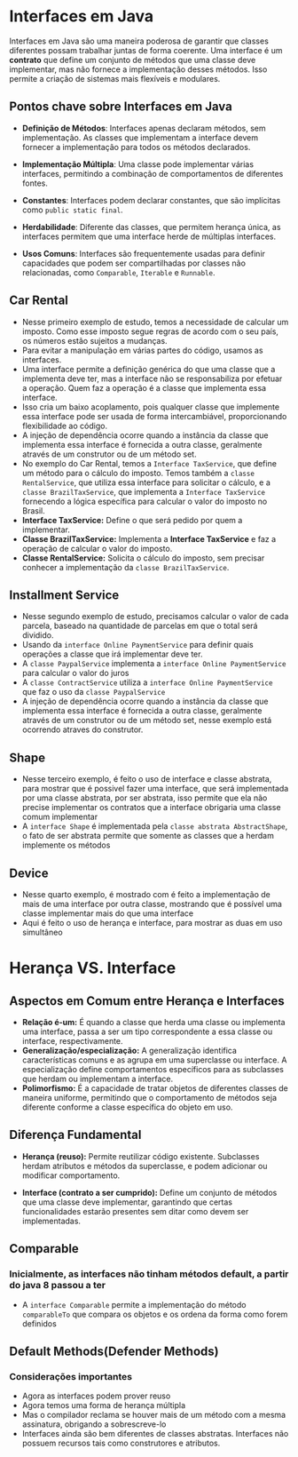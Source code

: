# Interfaces em Java

Interfaces em Java são uma maneira poderosa de garantir que classes diferentes possam trabalhar juntas de forma coerente. Uma interface é um **contrato** que define um conjunto de métodos que uma classe deve implementar, mas não fornece a implementação desses métodos. Isso permite a criação de sistemas mais flexíveis e modulares.

## Pontos chave sobre Interfaces em Java

- **Definição de Métodos**: Interfaces apenas declaram métodos, sem implementação. As classes que implementam a interface devem fornecer a implementação para todos os métodos declarados.

- **Implementação Múltipla**: Uma classe pode implementar várias interfaces, permitindo a combinação de comportamentos de diferentes fontes.

- **Constantes**: Interfaces podem declarar constantes, que são implícitas como `public static final`.

- **Herdabilidade**: Diferente das classes, que permitem herança única, as interfaces permitem que uma interface herde de múltiplas interfaces.

- **Usos Comuns**: Interfaces são frequentemente usadas para definir capacidades que podem ser compartilhadas por classes não relacionadas, como `Comparable`, `Iterable` e `Runnable`.

## Car Rental

- Nesse primeiro exemplo de estudo, temos a necessidade de calcular um imposto. Como esse imposto segue regras de acordo com o seu país, os números estão sujeitos a mudanças.
- Para evitar a manipulação em várias partes do código, usamos as interfaces.
- Uma interface permite a definição genérica do que uma classe que a implementa deve ter, mas a interface não se responsabiliza por efetuar a operação. Quem faz a operação é a classe que implementa essa interface.
- Isso cria um baixo acoplamento, pois qualquer classe que implemente essa interface pode ser usada de forma intercambiável, proporcionando flexibilidade ao código.
- A injeção de dependência ocorre quando a instância da classe que implementa essa interface é fornecida a outra classe, geralmente através de um construtor ou de um método set.
- No exemplo do Car Rental, temos a ``Interface TaxService``, que define um método para o cálculo do imposto. Temos também a ``classe RentalService``, que utiliza essa interface para solicitar o cálculo, e a ``classe BrazilTaxService``, que implementa a ``Interface TaxService`` fornecendo a lógica específica para calcular o valor do imposto no Brasil.
- **Interface TaxService:** Define o que será pedido por quem a implementar.
- **Classe BrazilTaxService:** Implementa a **Interface TaxService** e faz a operação de calcular o valor do imposto.
- **Classe RentalService:** Solicita o cálculo do imposto, sem precisar conhecer a implementação da ``classe BrazilTaxService``.

## Installment Service

- Nesse segundo exemplo de estudo, precisamos calcular o valor de cada parcela, baseado na quantidade de parcelas em que o total será dividido.
- Usando da ``interface Online PaymentService`` para definir quais operações a classe que irá implementar deve ter.
- A ``classe PaypalService`` implementa a ``interface Online PaymentService`` para calcular o valor do juros
- A ``classe ContractService`` utiliza a ``interface Online PaymentService`` que faz o uso da ``classe PaypalService``
- A injeção de dependência ocorre quando a instância da classe que implementa essa interface é fornecida a outra classe, geralmente através de um construtor ou de um método set, nesse exemplo está ocorrendo atraves do construtor.

## Shape

- Nesse terceiro exemplo, é feito o uso de interface e classe abstrata, para mostrar que é possivel fazer uma interface, que será implementada por uma classe abstrata, por ser abstrata, isso permite que ela não precise implementar os contratos que a interface obrigaria uma classe comum implementar 
- A ``interface Shape`` é implementada pela ``classe abstrata AbstractShape``, o fato de ser abstrata permite que somente as classes que a herdam implemente os métodos 

## Device

- Nesse quarto exemplo, é mostrado com é feito a implementação de mais de uma interface por outra classe, mostrando que é possível uma classe implementar mais do que uma interface
- Aqui é feito o uso de herança e interface, para mostrar as duas em uso simultâneo

# Herança VS. Interface

## Aspectos em Comum entre Herança e Interfaces

- **Relação é-um:** É quando a classe que herda uma classe ou implementa uma interface, passa a ser um tipo correspondente a essa classe ou interface, respectivamente.
- **Generalização/especialização:** A generalização identifica características comuns e as agrupa em uma superclasse ou interface. A especialização define comportamentos específicos para as subclasses que herdam ou implementam a interface.
- **Polimorfismo:** É a capacidade de tratar objetos de diferentes classes de maneira uniforme, permitindo que o comportamento de métodos seja diferente conforme a classe específica do objeto em uso.

## Diferença Fundamental

- **Herança (reuso):** Permite reutilizar código existente. Subclasses herdam atributos e métodos da superclasse, e podem adicionar ou modificar comportamento.

- **Interface (contrato a ser cumprido):** Define um conjunto de métodos que uma classe deve implementar, garantindo que certas funcionalidades estarão presentes sem ditar como devem ser implementadas.

## Comparable
### Inicialmente, as interfaces não tinham métodos default, a partir do java 8 passou a ter

- A `interface Comparable` permite a implementação do método `comparableTo` que compara os objetos e os ordena da forma como forem definidos

## Default Methods(Defender Methods)
### Considerações importantes
- Agora as interfaces podem prover reuso
- Agora temos uma forma de herança múltipla
- Mas o compilador reclama se houver mais de um método com a mesma
assinatura, obrigando a sobrescreve-lo
- Interfaces ainda são bem diferentes de classes abstratas. Interfaces
não possuem recursos tais como construtores e atributos.
